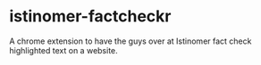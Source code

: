 # istinomer-factcheckr
A chrome extension to have the guys over at Istinomer fact check highlighted text on a website.
